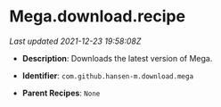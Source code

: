 # Mega.download.recipe

_Last updated 2021-12-23 19:58:08Z_

- **Description**: Downloads the latest version of Mega.

- **Identifier**: `com.github.hansen-m.download.mega`

- **Parent Recipes**: `None`
